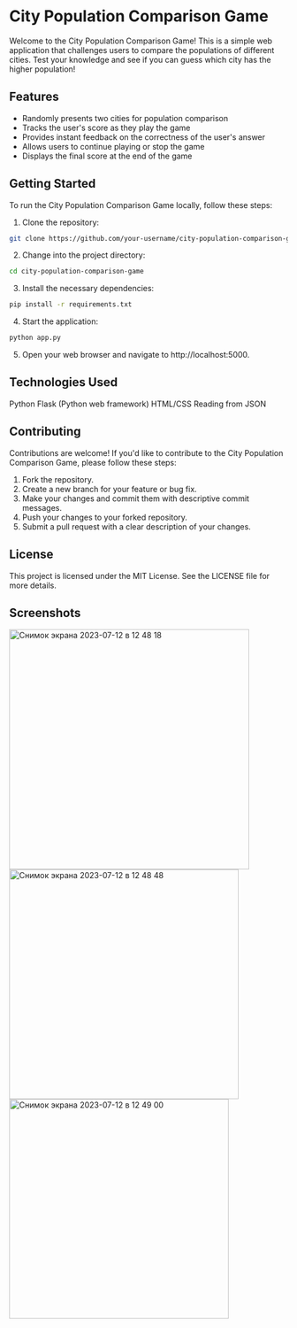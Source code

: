 # City Population Comparison Game

Welcome to the City Population Comparison Game! This is a simple web application that challenges users to compare the populations of different cities. Test your knowledge and see if you can guess which city has the higher population!

## Features
- Randomly presents two cities for population comparison
- Tracks the user's score as they play the game
- Provides instant feedback on the correctness of the user's answer
- Allows users to continue playing or stop the game
- Displays the final score at the end of the game

## Getting Started
To run the City Population Comparison Game locally, follow these steps:

1. Clone the repository:

```sh
git clone https://github.com/your-username/city-population-comparison-game.git
```
2. Change into the project directory:
```sh
cd city-population-comparison-game
```
3. Install the necessary dependencies:

```sh
pip install -r requirements.txt
```
4. Start the application:

```sh
python app.py
```
5. Open your web browser and navigate to http://localhost:5000.

## Technologies Used
Python
Flask (Python web framework)
HTML/CSS
Reading from JSON
## Contributing
Contributions are welcome! If you'd like to contribute to the City Population Comparison Game, please follow these steps:

1. Fork the repository.
2. Create a new branch for your feature or bug fix.
3. Make your changes and commit them with descriptive commit messages.
4. Push your changes to your forked repository.
5. Submit a pull request with a clear description of your changes.
## License
This project is licensed under the MIT License. See the LICENSE file for more details.

## Screenshots
<img width="434" alt="Снимок экрана 2023-07-12 в 12 48 18" src="https://github.com/Tsyhankova/City_compare_webapp_game/assets/52218796/c8461c2a-bbb8-41e8-a424-f49d314e416d">
<img width="415" alt="Снимок экрана 2023-07-12 в 12 48 48" src="https://github.com/Tsyhankova/City_compare_webapp_game/assets/52218796/258c1a6a-cb42-4186-86ef-d4f031b74c20">
<img width="397" alt="Снимок экрана 2023-07-12 в 12 49 00" src="https://github.com/Tsyhankova/City_compare_webapp_game/assets/52218796/da0192fb-57e2-480a-b7d5-faae42211e38">




